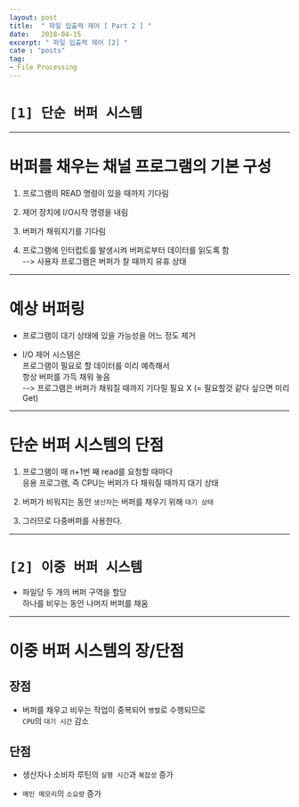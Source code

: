```yaml
---
layout: post
title:  " 파일 입출력 제어 [ Part 2 ] "
date:   2018-04-15
excerpt: " 파일 입출력 제어 [2] "
cate : "posts"
tag:
- File Processing
---
```


# `[1] 단순 버퍼 시스템`

--- 

# 버퍼를 채우는 채널 프로그램의 기본 구성

1. 프로그램의 READ 명령이 있을 때까지 기다림

2. 제어 장치에 I/O시작 명령을 내림

3. 버퍼가 채워지기를 기다림

4. 프로그램에 인터럽트를 발생시켜 버퍼로부터 데이터를 읽도록 함 <br> --> 사용자 프로그램은 버퍼가 찰 때까지 유휴 상태


---

# 예상 버퍼링

* 프로그램이 대기 상태에 있을 가능성을 어느 정도 제거

* I/O 제어 시스템은 <br> 프로그램이 필요로 할 데이터를 미리 예측해서 <br> 항상 버퍼를 가득 채워 놓음 <br> --> 프로그램은 버퍼가 채워질 때까지 기다릴 필요 X (= 필요할것 같다 싶으면 미리 Get)


---

# 단순 버퍼 시스템의 단점 

1. 프로그램이 매 n+1번 째 read를 요청할 때마다 <br> 응용 프로그램, 즉 CPU는 버퍼가 다 채워질 때까지 대기 상태

2. 버퍼가 비워지는 동안 `생산자`는 버퍼를 채우기 위해 `대기 상태`

3. 그러므로 다중버퍼를 사용한다.


---

# `[2] 이중 버퍼 시스템`

* 파일당 두 개의 버퍼 구역을 할당 <br> 하나를 비우는 동안 나머지 버퍼를 채움

---

# 이중 버퍼 시스템의 장/단점

## 장점

* 버퍼를 채우고 비우는 작업이 중복되어 `병렬`로 수행되므로 <br> `CPU`의 `대기 시간` 감소

## 단점

* 생산자나 소비자 루틴의 `실행 시간`과 `복잡성` 증가 

* `메인 메모리`의 `소요량` 증가

